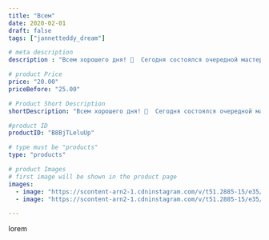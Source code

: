 ```yaml
---
title: "Всем"
date: 2020-02-01
draft: false
tags: ["jannetteddy_dream"]

# meta description
description : "Всем хорошего дня! 🤗  Сегодня состоялся очередной мастер//-класс в ТЦ «Кэньон»! Дети довольны, что может быть лучше!❤️ #мастерклассдлядетей #мастеркласс"

# product Price
price: "20.00"
priceBefore: "25.00"

# Product Short Description
shortDescription: "Всем хорошего дня! 🤗  Сегодня состоялся очередной мастер//-класс в ТЦ «Кэньон»! Дети довольны, что может быть лучше!❤️ #мастерклассдлядетей #мастеркласс"

#product ID
productID: "B8BjTLeluUp"

# type must be "products"
type: "products"

# product Images
# first image will be shown in the product page
images:
  - image: "https://scontent-arn2-1.cdninstagram.com/v/t51.2885-15/e35/p1080x1080/82748276_138043990576135_8776013953213146666_n.jpg?_nc_ht=scontent-arn2-1.cdninstagram.com&_nc_cat=107&_nc_ohc=YQwPofxND_wAX87Ema0&tp=1&oh=929f5675cabd6aec91f1d04b69eb1cd3&oe=605CC31D&ig_cache_key=MjIzNDIyMjEzNzA2NTMwMjY4OA%3D%3D.2"
  - image: "https://scontent-arn2-1.cdninstagram.com/v/t51.2885-15/e35/p1080x1080/83895255_1820753628060249_5242985766351273254_n.jpg?_nc_ht=scontent-arn2-1.cdninstagram.com&_nc_cat=109&_nc_ohc=gc7LgxnW22IAX9JN3Um&tp=1&oh=88829a3ce0c0b32c27bad11fa5ef7ffb&oe=605D66BB&ig_cache_key=MjIzNDIyMjEzNzA0ODMxMjg4MA%3D%3D.2"

---
```

lorem
